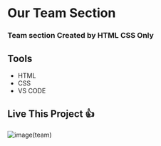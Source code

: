 # Our Team Section
### Team section Created by     HTML CSS Only

## Tools
- HTML
- CSS
- VS CODE

## Live This Project 👍

![image(team)](https://user-images.githubusercontent.com/82101597/134759344-18ceb322-2e65-406d-8ddd-950b7f600d12.gif)
